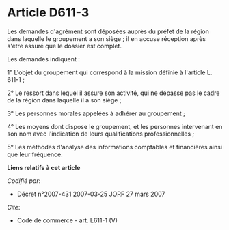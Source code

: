# Article D611-3

Les demandes d'agrément sont déposées auprès du préfet de la région dans laquelle le groupement a son siège ; il en accuse
réception après s'être assuré que le dossier est complet. 

Les demandes indiquent : 

1° L'objet du groupement qui correspond à la mission définie à l'article L. 611-1 ; 

2° Le ressort dans lequel il assure son activité, qui ne dépasse pas le cadre de la région dans laquelle il a son siège ; 

3° Les personnes morales appelées à adhérer au groupement ; 

4° Les moyens dont dispose le groupement, et les personnes intervenant en son nom avec l'indication de leurs qualifications
professionnelles ; 

5° Les méthodes d'analyse des informations comptables et financières ainsi que leur fréquence.

**Liens relatifs à cet article**

_Codifié par_:

  - Décret n°2007-431 2007-03-25 JORF 27 mars 2007

_Cite_:

  - Code de commerce - art. L611-1 (V)
